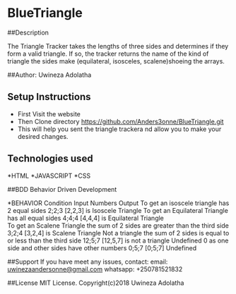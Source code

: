 # BlueTriangle

##Description

The Triangle Tracker takes the lengths of three sides and determines if they form a valid triangle. 
If so, the tracker returns the name of the kind of triangle the sides make (equilateral, isosceles, scalene)shoeing the arrays.

##Author: Uwineza Adolatha

## Setup Instructions
* First Visit the website 
* Then Clone directory  https://github.com/Anders3onne/BlueTriangle.git
* This will help you sent the triangle trackera nd allow you to make your desired changes.

## Technologies used
*HTML
*JAVASCRIPT 
*CSS

##BDD
Behavior Driven Development

*BEHAVIOR                          Condition                                                                 Input Numbers                      Output
To get an isoscele triangle        has 2 equal sides                                                         2;2;3              [2,2,3] is Isoscele Triangle
To get an Equilateral Triangle     has all equal sides                                                       4;4;4              [4,4,4] is Equilateral Triangle  
To get an Scalene Triangle         the sum of 2 sides are greater than the third side                        3;2;4              [3,2,4] is Scalene Triangle
Not a triangle                     the sum of 2 sides is equal to or less than the third side                12;5;7             [12,5,7] is not a triangle
Undefined                          0 as one side and other sides have other numbers                          0;5;7              [0;5;7]  Undefined

##Support
If you have meet any issues, contact: email: uwinezaandersonne@gmail.com 
                                      whatsapp: +250781521832

##License
MIT License. Copyright(c)2018 Uwineza Adolatha

